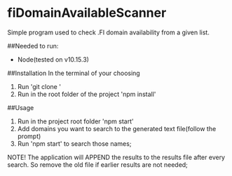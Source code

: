 # fiDomainAvailableScanner
Simple program used to check .FI domain availability from a given list.

##Needed to run:
- Node(tested on v10.15.3)

##Installation
In the terminal of your choosing
1. Run 'git clone <repository address>'
2. Run in the root folder of the project 'npm install'

##Usage
1. Run in the project root folder 'npm start'
2. Add domains you want to search to the generated text file(follow the prompt)
3. Run 'npm start' to search those names;

NOTE! The application will APPEND the results to the results file after every search. 
So remove the old file if earlier results are not needed;
